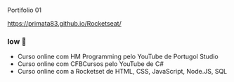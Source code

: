  Portifolio 01
 
 https://primata83.github.io/Rocketseat/

### Iow 👋

- Curso online com HM Programming pelo YouTube de Portugol Studio
- Curso online com CFBCursos pelo YouTube de C#
- Curso online com a Rocketset de HTML, CSS, JavaScript, Node.JS, SQL

